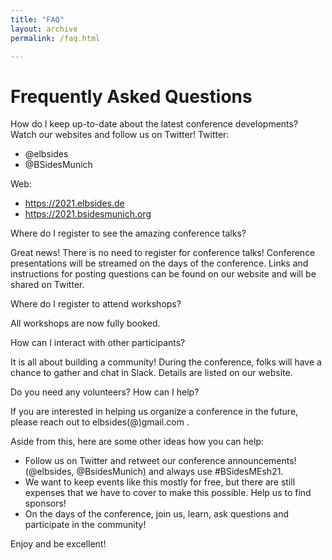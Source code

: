 ```yaml
---
title: "FAQ"
layout: archive
permalink: /faq.html

---
```


# Frequently Asked Questions

How do I keep up-to-date about the latest conference developments?
Watch our websites and follow us on Twitter!
Twitter:

- @elbsides
- @BSidesMunich

Web:
- https://2021.elbsides.de
- https://2021.bsidesmunich.org


Where do I register to see the amazing conference talks?

Great news! There is no need to register for conference talks! Conference presentations will be streamed on the days of the conference. Links and instructions for posting questions can be found on our website and will be shared on Twitter.

Where do I register to attend workshops?

All workshops are now fully booked.

How can I interact with other participants?

It is all about building a community! During the conference, folks will have a chance to gather and chat in Slack. Details are listed on our website.

Do you need any volunteers? How can I help?

If you are interested in helping us organize a conference in the future, please reach out to elbsides(@)gmail.com .

Aside from this, here are some other ideas how you can help:
- Follow us on Twitter and retweet our conference announcements! (@elbsides, @BsidesMunich) and always use #BSidesMEsh21.
- We want to keep events like this mostly for free, but there are still expenses that we have to cover to make this possible. Help us to find sponsors!
- On the days of the conference, join us, learn, ask questions and participate in the community! 

Enjoy and be excellent!
